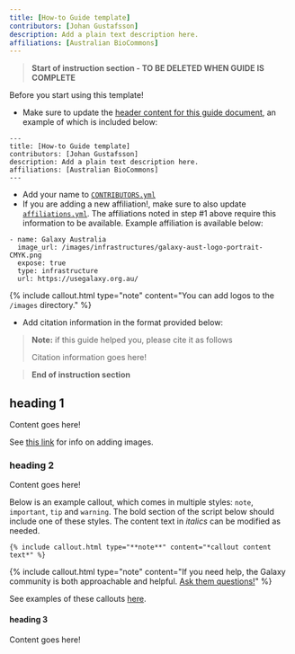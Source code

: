 ```yaml
---
title: [How-to Guide template]
contributors: [Johan Gustafsson]
description: Add a plain text description here.
affiliations: [Australian BioCommons]
---
```


> **Start of instruction section - TO BE DELETED WHEN GUIDE IS COMPLETE**

Before you start using this template!

- Make sure to update the [header content for this guide document](https://github.com/AustralianBioCommons/how-to-guide-template/blob/main/docs/guide_template.md?plain=1#L3), an example of which is included below:

```
---
title: [How-to Guide template]
contributors: [Johan Gustafsson]
description: Add a plain text description here.
affiliations: [Australian BioCommons]
---   
```

- Add your name to [`CONTRIBUTORS.yml`](https://github.com/AustralianBioCommons/how-to-guide-template/blob/04eba24a187202304df7dee73e867cfe5db10d31/_data/CONTRIBUTORS.yml)
- If you are adding a new affiliation!, make sure to also update [`affiliations.yml`](https://github.com/AustralianBioCommons/how-to-guide-template/blob/04eba24a187202304df7dee73e867cfe5db10d31/_data/affiliations.yml). The affiliations noted in step #1 above require this information to be available. Example affiliation is available below: 

```
- name: Galaxy Australia
  image_url: /images/infrastructures/galaxy-aust-logo-portrait-CMYK.png
  expose: true
  type: infrastructure
  url: https://usegalaxy.org.au/
```
{% include callout.html type="note" content="You can add logos to the `/images` directory." %} 

- Add citation information in the format provided below:

> **Note:** if this guide helped you, please cite it as follows
>
> Citation information goes here!

> **End of instruction section**


## heading 1

Content goes here!

See [this link](https://elixir-belgium.github.io/elixir-toolkit-theme/markdown_cheat_sheet#images) for info on adding images.

### heading 2

Content goes here!

Below is an example callout, which comes in multiple styles: `note`, `important`, `tip` and `warning`.
The bold section of the script below should include one of these styles. The content text in *italics* can be modified as needed.
        
```
{% include callout.html type="**note**" content="*callout content text*" %}
```

{% include callout.html type="note" content="If you need help, the Galaxy community is both approachable and helpful. [Ask them questions!](https://help.galaxyproject.org/)" %}

See examples of these callouts [here](https://elixir-belgium.github.io/elixir-toolkit-theme/markdown_cheat_sheet#message-boxes).

#### heading 3

Content goes here!
